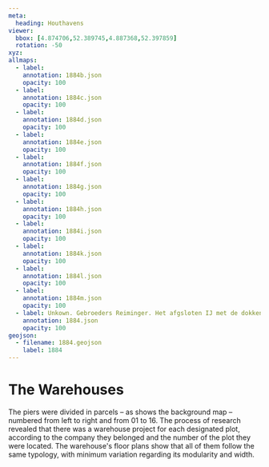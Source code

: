 ```yaml
---
meta:
  heading: Houthavens
viewer:
  bbox: [4.874706,52.389745,4.887368,52.397859]
  rotation: -50
xyz:
allmaps:
  - label: 
    annotation: 1884b.json
    opacity: 100
  - label: 
    annotation: 1884c.json
    opacity: 100
  - label: 
    annotation: 1884d.json
    opacity: 100
  - label: 
    annotation: 1884e.json
    opacity: 100
  - label: 
    annotation: 1884f.json
    opacity: 100
  - label: 
    annotation: 1884g.json
    opacity: 100
  - label: 
    annotation: 1884h.json
    opacity: 100
  - label: 
    annotation: 1884i.json
    opacity: 100
  - label: 
    annotation: 1884k.json
    opacity: 100
  - label: 
    annotation: 1884l.json
    opacity: 100
  - label: 
    annotation: 1884m.json
    opacity: 100
  - label: Unkown. Gebroeders Reiminger. Het afgsloten IJ met de dokken em havens te Amsterdam in 1884. Scale 1:7500. Stadsarchief Amsterdam.
    annotation: 1884.json
    opacity: 100
geojson:
  - filename: 1884.geojson
    label: 1884
---
```

# The Warehouses
The piers were divided in parcels – as shows the background map – numbered from left to right and from 01 to 16. The process of research revealed that there was a warehouse project for each designated plot, according to the company they belonged and the number of the plot they were located. The warehouse's floor plans show that all of them follow the same typology, with minimum variation regarding its modularity and width.